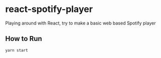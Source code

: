 # react-spotify-player
Playing around with React, try to make a basic web based Spotify player

## How to Run
`yarn start`
